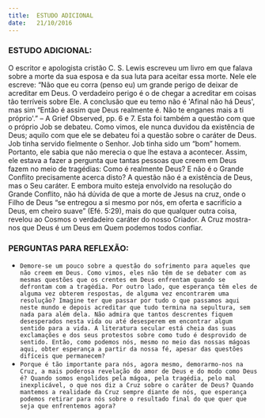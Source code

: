 ```yaml
---
title:  ESTUDO ADICIONAL
date:   21/10/2016
---
```


### ESTUDO ADICIONAL:

O escritor e apologista cristão C. S. Lewis escreveu um livro em que falava sobre a morte da sua esposa e da sua luta para aceitar essa morte. Nele ele escreve: “Não que eu corra (penso eu) um grande perigo de deixar de acreditar em Deus. O verdadeiro perigo é o de chegar a acreditar em coisas tão terríveis sobre Ele. A conclusão que eu temo não é 'Afinal não há Deus', mas sim “Então é assim que Deus realmente é. Não te enganes mais a ti próprio'.” – A Grief Observed, pp. 6 e 7. Esta foi também a questão com que o próprio Job se debateu. Como vimos, ele nunca duvidou da existência de Deus; aquilo com que ele se debateu foi a questão sobre o caráter de Deus. Job tinha servido fielmente o Senhor. Job tinha sido um “bom” homem. Portanto, ele sabia que não merecia o que lhe estava a acontecer. Assim, ele estava a fazer a pergunta que tantas pessoas que creem em Deus fazem no meio de tragédias: Como é realmente Deus? E não é o Grande Conflito precisamente acerca disto? A questão não é a existência de Deus, mas o Seu caráter. E embora muito esteja envolvido na resolução do Grande Conflito, não há dúvida de que a morte de Jesus na cruz, onde o Filho de Deus “se entregou a si mesmo por nós, em oferta e sacrifício a Deus, em cheiro suave” (Efé. 5:29), mais do que qualquer outra coisa, revelou ao Cosmos o verdadeiro caráter do nosso Criador. A Cruz mostra-nos que Deus é um Deus em Quem podemos todos confiar.

### PERGUNTAS PARA REFLEXÃO:

- `Demore-se um pouco sobre a questão do sofrimento para aqueles que não creem em Deus. Como vimos, eles não têm de se debater com as mesmas questões que os crentes em Deus enfrentam quando se defrontam com a tragédia. Por outro lado, que esperança têm eles de alguma vez obterem respostas, de alguma vez encontrarem uma resolução? Imagine ter que passar por tudo o que passamos aqui neste mundo e depois acreditar que tudo termina na sepultura, sem nada para além dela. Não admira que tantos descrentes fiquem desesperados nesta vida ou até desesperem em encontrar algum sentido para a vida. A literatura secular está cheia das suas exclamações e dos seus protestos sobre como tudo é desprovido de sentido. Então, como podemos nós, mesmo no meio das nossas mágoas aqui, obter esperança a partir da nossa fé, apesar das questões difíceis que permanecem?`
- `Porque é tão importante para nós, agora mesmo, demorarmo-nos na Cruz, a mais poderosa revelação do amor de Deus e do modo como Deus é? Quando somos engolidos pela mágoa, pela tragédia, pelo mal inexplicável, o que nos diz a Cruz sobre o caráter de Deus? Quando mantemos a realidade da Cruz sempre diante de nós, que esperança podemos retirar para nós sobre o resultado final do que quer que seja que enfrentemos agora?`